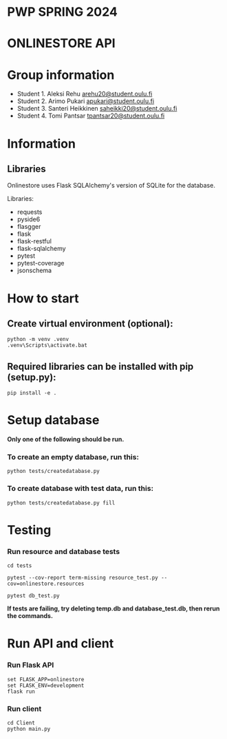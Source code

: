 # PWP SPRING 2024
# ONLINESTORE API
# Group information
* Student 1. Aleksi Rehu arehu20@student.oulu.fi
* Student 2. Arimo Pukari apukari@student.oulu.fi
* Student 3. Santeri Heikkinen saheikki20@student.oulu.fi
* Student 4. Tomi Pantsar tpantsar20@student.oulu.fi

<!--__Remember to include all required documentation and HOWTOs, including how to create and populate the database, how to run and test the API, the url to the entrypoint and instructions on how to setup and run the client__-->

<!--
Instructions how to setup the database framework and external libraries you might have used, or a link where it is clearly explained.
Instructions on how to setup and populate the database.
-->

# Information

## Libraries

Onlinestore uses Flask SQLAlchemy's version of SQLite for the database. 

Libraries:
- requests
- pyside6
- flasgger
- flask
- flask-restful
- flask-sqlalchemy
- pytest
- pytest-coverage
- jsonschema

# How to start

## Create virtual environment (optional):
    python -m venv .venv
    .venv\Scripts\activate.bat

## Required libraries can be installed with pip (setup.py):
    pip install -e .

# Setup database

__Only one of the following should be run.__

### To create an empty database, run this:
    python tests/createdatabase.py

### To create database with test data, run this:
    python tests/createdatabase.py fill

# Testing

### Run resource and database tests
    cd tests

    pytest --cov-report term-missing resource_test.py --cov=onlinestore.resources

    pytest db_test.py

__If tests are failing, try deleting temp.db and database_test.db, then rerun the commands.__

# Run API and client

### Run Flask API
    set FLASK_APP=onlinestore
    set FLASK_ENV=development
    flask run

### Run client
    cd Client
    python main.py
